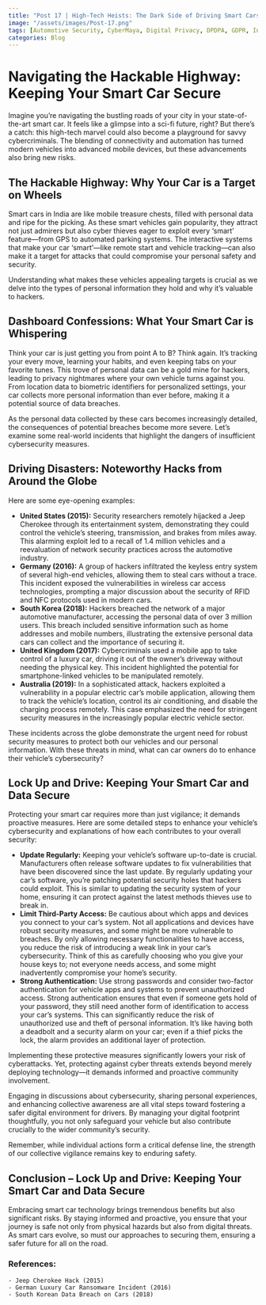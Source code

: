 ```yaml
---
title: "Post 17 | High-Tech Heists: The Dark Side of Driving Smart Cars in India"
image: "/assets/images/Post-17.png"
tags: [Automotive Security, CyberMaya, Digital Privacy, DPDPA, GDPR, Infosec, ISO 21434, US 155]
categories: Blog
---
```

# Navigating the Hackable Highway: Keeping Your Smart Car Secure

Imagine you’re navigating the bustling roads of your city in your state-of-the-art smart car. It feels like a glimpse into a sci-fi future, right? But there’s a catch: this high-tech marvel could also become a playground for savvy cybercriminals. The blending of connectivity and automation has turned modern vehicles into advanced mobile devices, but these advancements also bring new risks.

## The Hackable Highway: Why Your Car is a Target on Wheels

Smart cars in India are like mobile treasure chests, filled with personal data and ripe for the picking. As these smart vehicles gain popularity, they attract not just admirers but also cyber thieves eager to exploit every ‘smart’ feature—from GPS to automated parking systems. The interactive systems that make your car ‘smart’—like remote start and vehicle tracking—can also make it a target for attacks that could compromise your personal safety and security.

Understanding what makes these vehicles appealing targets is crucial as we delve into the types of personal information they hold and why it’s valuable to hackers.

## Dashboard Confessions: What Your Smart Car is Whispering

Think your car is just getting you from point A to B? Think again. It’s tracking your every move, learning your habits, and even keeping tabs on your favorite tunes. This trove of personal data can be a gold mine for hackers, leading to privacy nightmares where your own vehicle turns against you. From location data to biometric identifiers for personalized settings, your car collects more personal information than ever before, making it a potential source of data breaches.

As the personal data collected by these cars becomes increasingly detailed, the consequences of potential breaches become more severe. Let’s examine some real-world incidents that highlight the dangers of insufficient cybersecurity measures.

## Driving Disasters: Noteworthy Hacks from Around the Globe

Here are some eye-opening examples:

- **United States (2015):** Security researchers remotely hijacked a Jeep Cherokee through its entertainment system, demonstrating they could control the vehicle’s steering, transmission, and brakes from miles away. This alarming exploit led to a recall of 1.4 million vehicles and a reevaluation of network security practices across the automotive industry.
- **Germany (2016):** A group of hackers infiltrated the keyless entry system of several high-end vehicles, allowing them to steal cars without a trace. This incident exposed the vulnerabilities in wireless car access technologies, prompting a major discussion about the security of RFID and NFC protocols used in modern cars.
- **South Korea (2018):** Hackers breached the network of a major automotive manufacturer, accessing the personal data of over 3 million users. This breach included sensitive information such as home addresses and mobile numbers, illustrating the extensive personal data cars can collect and the importance of securing it.
- **United Kingdom (2017):** Cybercriminals used a mobile app to take control of a luxury car, driving it out of the owner’s driveway without needing the physical key. This incident highlighted the potential for smartphone-linked vehicles to be manipulated remotely.
- **Australia (2019):** In a sophisticated attack, hackers exploited a vulnerability in a popular electric car’s mobile application, allowing them to track the vehicle’s location, control its air conditioning, and disable the charging process remotely. This case emphasized the need for stringent security measures in the increasingly popular electric vehicle sector.

These incidents across the globe demonstrate the urgent need for robust security measures to protect both our vehicles and our personal information. With these threats in mind, what can car owners do to enhance their vehicle’s cybersecurity?

## Lock Up and Drive: Keeping Your Smart Car and Data Secure

Protecting your smart car requires more than just vigilance; it demands proactive measures. Here are some detailed steps to enhance your vehicle’s cybersecurity and explanations of how each contributes to your overall security:

- **Update Regularly:** Keeping your vehicle’s software up-to-date is crucial. Manufacturers often release software updates to fix vulnerabilities that have been discovered since the last update. By regularly updating your car’s software, you’re patching potential security holes that hackers could exploit. This is similar to updating the security system of your home, ensuring it can protect against the latest methods thieves use to break in.
- **Limit Third-Party Access:** Be cautious about which apps and devices you connect to your car’s system. Not all applications and devices have robust security measures, and some might be more vulnerable to breaches. By only allowing necessary functionalities to have access, you reduce the risk of introducing a weak link in your car’s cybersecurity. Think of this as carefully choosing who you give your house keys to; not everyone needs access, and some might inadvertently compromise your home’s security.
- **Strong Authentication:** Use strong passwords and consider two-factor authentication for vehicle apps and systems to prevent unauthorized access. Strong authentication ensures that even if someone gets hold of your password, they still need another form of identification to access your car’s systems. This can significantly reduce the risk of unauthorized use and theft of personal information. It’s like having both a deadbolt and a security alarm on your car; even if a thief picks the lock, the alarm provides an additional layer of protection.

Implementing these protective measures significantly lowers your risk of cyberattacks. Yet, protecting against cyber threats extends beyond merely deploying technology—it demands informed and proactive community involvement.

Engaging in discussions about cybersecurity, sharing personal experiences, and enhancing collective awareness are all vital steps toward fostering a safer digital environment for drivers. By managing your digital footprint thoughtfully, you not only safeguard your vehicle but also contribute crucially to the wider community’s security.

Remember, while individual actions form a critical defense line, the strength of our collective vigilance remains key to enduring safety.

## Conclusion – Lock Up and Drive: Keeping Your Smart Car and Data Secure

Embracing smart car technology brings tremendous benefits but also significant risks. By staying informed and proactive, you ensure that your journey is safe not only from physical hazards but also from digital threats. As smart cars evolve, so must our approaches to securing them, ensuring a safer future for all on the road.

### References:

    - Jeep Cherokee Hack (2015)
    - German Luxury Car Ransomware Incident (2016)
    - South Korean Data Breach on Cars (2018)
